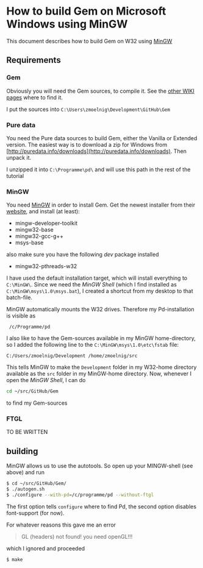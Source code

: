 How to build Gem on Microsoft Windows using MinGW
=================================================


This document describes how to build Gem on W32 using [MinGW](http://www.mingw.org)


## Requirements

### Gem

Obviously you will need the Gem sources, to compile it.
See the [other WIKI pages](How-to-build-Gem-on-Microsoft-Windows) where to find it.

I put the sources into `C:\Users\zmoelnig\Development\GitHub\Gem`

### Pure data

You need the Pure data sources to build Gem, either the Vanilla or Extended version.
The easiest way is to download a zip for Windows from [http://puredata.info/downloads](http://puredata.info/downloads).
Then unpack it.

I unzipped it into `C:\Programme\pd\` and will use this path in the rest of the tutorial


### MinGW

You need [MinGW](http://www.mingw.org) in order to install Gem.
Get the newest installer from their [website](http://www.mingw.org/wiki/Getting_Started),
and install (at least):

 - mingw-developer-toolkit
 - mingw32-base
 - mingw32-gcc-g++
 - msys-base

also make sure you have the following *dev* package installed

  - mingw32-pthreads-w32

I have used the default installation target, which will install everything to `C:\MinGW\`.
Since we need the *MinGW Shell* (which I find installed as `C:\MinGW\msys\1.0\msys.bat`),
I created a shortcut from my desktop to that batch-file.

MinGW automatically mounts the W32 drives. Therefore my Pd-installation is visible as

     /c/Programme/pd

I also like to have the Gem-sources available in my MinGW home-directory, so I added the
following line to the `C:\MinGW\msys\1.0\etc\fstab` file:

    C:/Users/zmoelnig/Development /home/zmoelnig/src

This tells MinGW to make the `Development` folder in my W32-home directory available
as the  `src` folder in my MinGW-home directory.
Now, whenever I open the *MinGW Shell*, I can do

~~~bash
cd ~/src/GitHub/Gem
~~~
to find my Gem-sources

### FTGL

TO BE WRITTEN


## building

MinGW allows us to use the autotools.
So open up your MINGW-shell (see above) and run

~~~bash
$ cd ~/src/GitHub/Gem/
$ ./autogen.sh
$ ./configure --with-pd=/c/programme/pd --without-ftgl
~~~

The first option tells `configure` where to find Pd, the second option disables font-support (for now).

For whatever reasons this gave me an error
> GL (headers) not found! you need openGL!!!

which I ignored and proceeded

~~~bash
$ make
~~~
